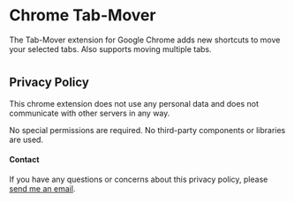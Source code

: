 # Chrome Tab-Mover

The Tab-Mover extension for Google Chrome adds new shortcuts to move your selected tabs. Also supports moving multiple tabs.

#
## Privacy Policy

This chrome extension does not use any personal data and does not communicate with other servers in any way.

No special permissions are required.
No third-party components or libraries are used.

#### Contact

If you have any questions or concerns about this privacy policy, please [send me an email](mailto:irrelephanthd@gmail.com).
